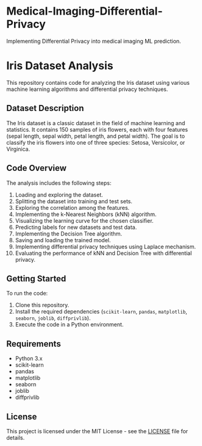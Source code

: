 # Medical-Imaging-Differential-Privacy
Implementing Differential Privacy into medical imaging ML prediction.

# Iris Dataset Analysis

This repository contains code for analyzing the Iris dataset using various machine learning algorithms and differential privacy techniques.

## Dataset Description

The Iris dataset is a classic dataset in the field of machine learning and statistics. It contains 150 samples of iris flowers, each with four features (sepal length, sepal width, petal length, and petal width). The goal is to classify the iris flowers into one of three species: Setosa, Versicolor, or Virginica.

## Code Overview

The analysis includes the following steps:

1. Loading and exploring the dataset.
2. Splitting the dataset into training and test sets.
3. Exploring the correlation among the features.
4. Implementing the k-Nearest Neighbors (kNN) algorithm.
5. Visualizing the learning curve for the chosen classifier.
6. Predicting labels for new datasets and test data.
7. Implementing the Decision Tree algorithm.
8. Saving and loading the trained model.
9. Implementing differential privacy techniques using Laplace mechanism.
10. Evaluating the performance of kNN and Decision Tree with differential privacy.

## Getting Started

To run the code:

1. Clone this repository.
2. Install the required dependencies (`scikit-learn`, `pandas`, `matplotlib`, `seaborn`, `joblib`, `diffprivlib`).
3. Execute the code in a Python environment.

## Requirements

- Python 3.x
- scikit-learn
- pandas
- matplotlib
- seaborn
- joblib
- diffprivlib

## License

This project is licensed under the MIT License - see the [LICENSE](LICENSE) file for details.
